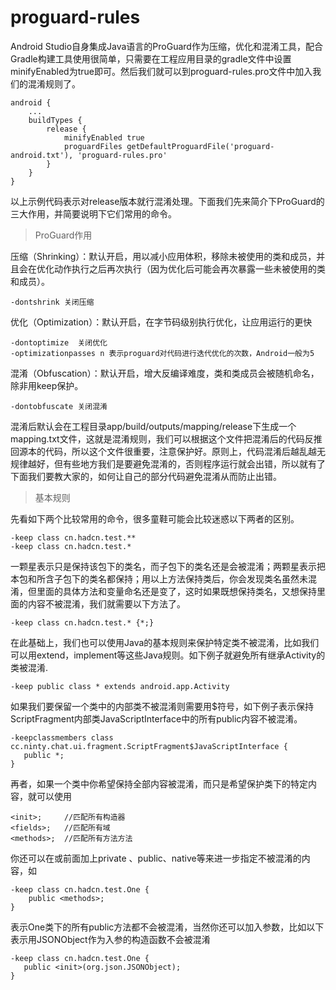 # proguard-rules
Android Studio自身集成Java语言的ProGuard作为压缩，优化和混淆工具，配合Gradle构建工具使用很简单，只需要在工程应用目录的gradle文件中设置minifyEnabled为true即可。然后我们就可以到proguard-rules.pro文件中加入我们的混淆规则了。

```
android {
    ...
    buildTypes {
        release {
            minifyEnabled true
            proguardFiles getDefaultProguardFile('proguard-android.txt'), 'proguard-rules.pro'
        }
    }
}
````
以上示例代码表示对release版本就行混淆处理。下面我们先来简介下ProGuard的三大作用，并简要说明下它们常用的命令。

> ProGuard作用

压缩（Shrinking）：默认开启，用以减小应用体积，移除未被使用的类和成员，并且会在优化动作执行之后再次执行（因为优化后可能会再次暴露一些未被使用的类和成员）。
```
-dontshrink 关闭压缩
```
优化（Optimization）：默认开启，在字节码级别执行优化，让应用运行的更快

```
-dontoptimize  关闭优化
-optimizationpasses n 表示proguard对代码进行迭代优化的次数，Android一般为5
```

混淆（Obfuscation）：默认开启，增大反编译难度，类和类成员会被随机命名，除非用keep保护。
```
-dontobfuscate 关闭混淆
```

混淆后默认会在工程目录app/build/outputs/mapping/release下生成一个mapping.txt文件，这就是混淆规则，我们可以根据这个文件把混淆后的代码反推回源本的代码，所以这个文件很重要，注意保护好。原则上，代码混淆后越乱越无规律越好，但有些地方我们是要避免混淆的，否则程序运行就会出错，所以就有了下面我们要教大家的，如何让自己的部分代码避免混淆从而防止出错。

>基本规则

先看如下两个比较常用的命令，很多童鞋可能会比较迷惑以下两者的区别。
```
-keep class cn.hadcn.test.**
-keep class cn.hadcn.test.*
```
一颗星表示只是保持该包下的类名，而子包下的类名还是会被混淆；两颗星表示把本包和所含子包下的类名都保持；用以上方法保持类后，你会发现类名虽然未混淆，但里面的具体方法和变量命名还是变了，这时如果既想保持类名，又想保持里面的内容不被混淆，我们就需要以下方法了。
```
-keep class cn.hadcn.test.* {*;}
```
在此基础上，我们也可以使用Java的基本规则来保护特定类不被混淆，比如我们可以用extend，implement等这些Java规则。如下例子就避免所有继承Activity的类被混淆.

```
-keep public class * extends android.app.Activity
```

如果我们要保留一个类中的内部类不被混淆则需要用$符号，如下例子表示保持ScriptFragment内部类JavaScriptInterface中的所有public内容不被混淆。

```
-keepclassmembers class cc.ninty.chat.ui.fragment.ScriptFragment$JavaScriptInterface {
   public *;
}
```
再者，如果一个类中你希望保持全部内容被混淆，而只是希望保护类下的特定内容，就可以使用
```
<init>;     //匹配所有构造器
<fields>;   //匹配所有域
<methods>;  //匹配所有方法方法
```
你还可以在<fields>或<methods>前面加上private 、public、native等来进一步指定不被混淆的内容，如
```
-keep class cn.hadcn.test.One {
    public <methods>;
}
```
表示One类下的所有public方法都不会被混淆，当然你还可以加入参数，比如以下表示用JSONObject作为入参的构造函数不会被混淆

```
-keep class cn.hadcn.test.One {
   public <init>(org.json.JSONObject);
}
```
